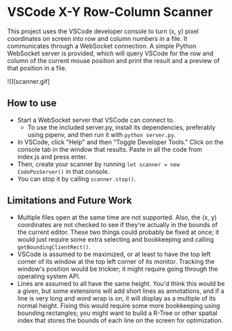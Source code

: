 # VSCode X-Y Row-Column Scanner

This project uses the VSCode developer console to turn (x, y) pixel coordinates on screen into row and column numbers in a file. It communicates through a WebSocket connection. A simple Python WebSocket server is provided, which will query VSCode for the row and column of the current mouse position and print the result and a preview of that position in a file.

!()[scanner.gif]

## How to use

- Start a WebSocket server that VSCode can connect to.
  - To use the included server.py, install its dependencies, preferably using pipenv, and then run it with `python server.py`.
- In VSCode, click "Help" and then "Toggle Developer Tools." Click on the console tab in the window that results. Paste in all the code from index.js and press enter.
- Then, create your scanner by running `let scanner = new CodePosServer()` in that console.
- You can stop it by calling `scanner.stop()`.

## Limitations and Future Work

- Multiple files open at the same time are not supported. Also, the (x, y) coordinates are not checked to see if they're actually in the bounds of the current editor. These two things could probably be fixed at once; it would just require some extra selecting and bookkeeping and calling `getBoundingClientRect()`.
- VSCode is assumed to be maximized, or at least to have the top left corner of its window at the top left corner of its monitor. Tracking the window's position would be trickier; it might require going through the operating system API.
- Lines are assumed to all have the same height. You'd think this would be a given, but some extensions will add short lines as annotations, and if a line is very long and word wrap is on, it will display as a multiple of its normal height. Fixing this would require some more bookkeeping using bounding rectangles; you might want to build a R-Tree or other spatial index that stores the bounds of each line on the screen for optimization.
